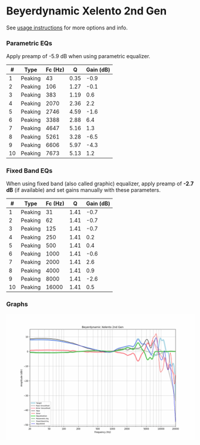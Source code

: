 # Beyerdynamic Xelento 2nd Gen
See [usage instructions](https://github.com/jaakkopasanen/AutoEq#usage) for more options and info.

### Parametric EQs
Apply preamp of -5.9 dB when using parametric equalizer.

|   # | Type    |   Fc (Hz) |    Q |   Gain (dB) |
|-----|---------|-----------|------|-------------|
|   1 | Peaking |        43 | 0.35 |        -0.9 |
|   2 | Peaking |       106 | 1.27 |        -0.1 |
|   3 | Peaking |       383 | 1.19 |         0.6 |
|   4 | Peaking |      2070 | 2.36 |         2.2 |
|   5 | Peaking |      2746 | 4.59 |        -1.6 |
|   6 | Peaking |      3388 | 2.88 |         6.4 |
|   7 | Peaking |      4647 | 5.16 |         1.3 |
|   8 | Peaking |      5261 | 3.28 |        -6.5 |
|   9 | Peaking |      6606 | 5.97 |        -4.3 |
|  10 | Peaking |      7673 | 5.13 |         1.2 |

### Fixed Band EQs
When using fixed band (also called graphic) equalizer, apply preamp of **-2.7 dB** (if available) and set gains manually with these parameters.

|   # | Type    |   Fc (Hz) |    Q |   Gain (dB) |
|-----|---------|-----------|------|-------------|
|   1 | Peaking |        31 | 1.41 |        -0.7 |
|   2 | Peaking |        62 | 1.41 |        -0.7 |
|   3 | Peaking |       125 | 1.41 |        -0.7 |
|   4 | Peaking |       250 | 1.41 |         0.2 |
|   5 | Peaking |       500 | 1.41 |         0.4 |
|   6 | Peaking |      1000 | 1.41 |        -0.6 |
|   7 | Peaking |      2000 | 1.41 |         2.6 |
|   8 | Peaking |      4000 | 1.41 |         0.9 |
|   9 | Peaking |      8000 | 1.41 |        -2.6 |
|  10 | Peaking |     16000 | 1.41 |         0.5 |

### Graphs
![](./Beyerdynamic%20Xelento%202nd%20Gen.png)
